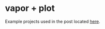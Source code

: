 # vapor + plot

Example projects used in the post located [here](https://jagreenwood.com/posts/vapor-with-plot/).
